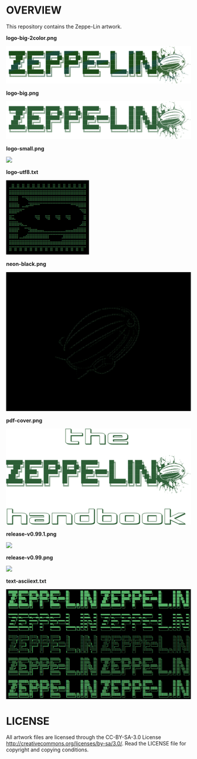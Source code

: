 OVERVIEW
========

This repository contains the Zeppe-Lin artwork.

**logo-big-2color.png**

![](https://github.com/zeppe-lin/artwork/blob/master/logo-big-2color.png?raw=true)

**logo-big.png**

![](https://github.com/zeppe-lin/artwork/blob/master/logo-big.png?raw=true)

**logo-small.png**

![](https://github.com/zeppe-lin/artwork/blob/master/logo-small.png?raw=true)

**logo-utf8.txt**

![](https://github.com/zeppe-lin/artwork/blob/master/logo-utf8.png?raw=true)

**neon-black.png**

![](https://github.com/zeppe-lin/artwork/blob/master/neon-black.png?raw=true)

**pdf-cover.png**

![](https://github.com/zeppe-lin/artwork/blob/master/pdf-cover.png?raw=true)

**release-v0.99.1.png**

![](https://github.com/zeppe-lin/artwork/blob/master/release-v0.99.1.png?raw=true)

**release-v0.99.png**

![](https://github.com/zeppe-lin/artwork/blob/master/release-v0.99.png?raw=true)

**text-asciiext.txt**

![](https://github.com/zeppe-lin/artwork/blob/master/text-asciiext.png?raw=true)


LICENSE
=======

All artwork files are licensed through the CC-BY-SA-3.0 License
<http://creativecommons.org/licenses/by-sa/3.0/>.
Read the LICENSE file for copyright and copying conditions.
